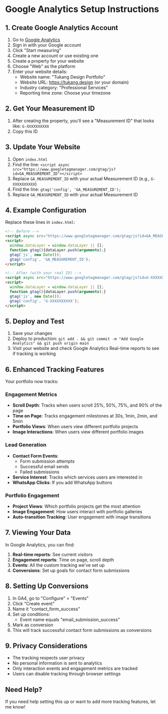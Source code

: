 # Google Analytics Setup Instructions

## 1. Create Google Analytics Account

1. Go to [Google Analytics](https://analytics.google.com/)
2. Sign in with your Google account
3. Click "Start measuring"
4. Create a new account or use existing one
5. Create a property for your website
6. Choose "Web" as the platform
7. Enter your website details:
   - Website name: "Tukang Design Portfolio"
   - Website URL: https://tukang.design (or your domain)
   - Industry category: "Professional Services"
   - Reporting time zone: Choose your timezone

## 2. Get Your Measurement ID

1. After creating the property, you'll see a "Measurement ID" that looks like: `G-XXXXXXXXXX`
2. Copy this ID

## 3. Update Your Website

1. Open `index.html`
2. Find the line: `<script async src="https://www.googletagmanager.com/gtag/js?id=GA_MEASUREMENT_ID"></script>`
3. Replace `GA_MEASUREMENT_ID` with your actual Measurement ID (e.g., `G-XXXXXXXXXX`)
4. Find the line: `gtag('config', 'GA_MEASUREMENT_ID');`
5. Replace `GA_MEASUREMENT_ID` with your actual Measurement ID

## 4. Example Configuration

Replace these lines in `index.html`:

```html
<!-- Before -->
<script async src="https://www.googletagmanager.com/gtag/js?id=GA_MEASUREMENT_ID"></script>
<script>
  window.dataLayer = window.dataLayer || [];
  function gtag(){dataLayer.push(arguments);}
  gtag('js', new Date());
  gtag('config', 'GA_MEASUREMENT_ID');
</script>

<!-- After (with your real ID) -->
<script async src="https://www.googletagmanager.com/gtag/js?id=G-XXXXXXXXXX"></script>
<script>
  window.dataLayer = window.dataLayer || [];
  function gtag(){dataLayer.push(arguments);}
  gtag('js', new Date());
  gtag('config', 'G-XXXXXXXXXX');
</script>
```

## 5. Deploy and Test

1. Save your changes
2. Deploy to production: `git add . && git commit -m "Add Google Analytics" && git push origin main`
3. Visit your website and check Google Analytics Real-time reports to see if tracking is working

## 6. Enhanced Tracking Features

Your portfolio now tracks:

### Engagement Metrics
- **Scroll Depth**: Tracks when users scroll 25%, 50%, 75%, and 90% of the page
- **Time on Page**: Tracks engagement milestones at 30s, 1min, 2min, and 5min
- **Portfolio Views**: When users view different portfolio projects
- **Image Interactions**: When users view different portfolio images

### Lead Generation
- **Contact Form Events**: 
  - Form submission attempts
  - Successful email sends
  - Failed submissions
- **Service Interest**: Tracks which services users are interested in
- **WhatsApp Clicks**: If you add WhatsApp buttons

### Portfolio Engagement
- **Project Views**: Which portfolio projects get the most attention
- **Image Engagement**: How users interact with portfolio galleries
- **Auto-transition Tracking**: User engagement with image transitions

## 7. Viewing Your Data

In Google Analytics, you can find:

1. **Real-time reports**: See current visitors
2. **Engagement reports**: Time on page, scroll depth
3. **Events**: All the custom tracking we've set up
4. **Conversions**: Set up goals for contact form submissions

## 8. Setting Up Conversions

1. In GA4, go to "Configure" > "Events"
2. Click "Create event"
3. Name it "contact_form_success"
4. Set up conditions:
   - Event name equals "email_submission_success"
5. Mark as conversion
6. This will track successful contact form submissions as conversions

## 9. Privacy Considerations

- The tracking respects user privacy
- No personal information is sent to analytics
- Only interaction events and engagement metrics are tracked
- Users can disable tracking through browser settings

## Need Help?

If you need help setting this up or want to add more tracking features, let me know!
